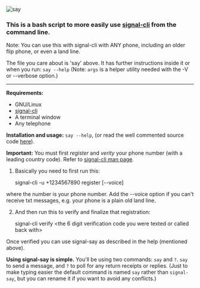 ![say](https://github.com/TopView/signal-say/blob/master/icon.png)

### This is a bash script to more easily use [signal-cli](https://github.com/AsamK/signal-cli) from the command line. 

Note: You can use this with signal-cli with ANY phone, including an older flip phone, or even a land line.

The file you care about is 'say' above.  It has further instructions inside it or when you run: `say --help`  (Note: `args` is a helper utility needed with the -V or --verbose option.)

***

**Requirements:**
   * GNU/Linux
   * [signal-cli](https://github.com/AsamK/signal-cli)
   * A terminal window
   * Any telephone

**Installation and usage:** `say --help`, (or read the well commented source code [here](https://github.com/TopView/signal-say/blob/master/say)).

**Important:** You must first *register* and *verity* your phone number (with a leading country code).  Refer to [signal-cli man page](https://github.com/AsamK/signal-cli/blob/master/man/signal-cli.1.adoc).  

1) Basically you need to first run this:

    signal-cli -u +1234567890 register [--voice]

where the number is your phone number.  Add the --voice option if you can't receive txt messages, e.g. your phone is a plain old land line.

2) And then run this to verify and finalize that registration:

    signal-cli verify <the 6 digit verification code you were texted or called back with>

Once verified you can use signal-say as described in the help (mentioned above).  

**Using signal-say is simple.**  You'll be using two commands: `say` and `?`.  `say` to send a message, and `?` to poll for any return receipts or replies.  (Just to make typing easier the default command is named `say` rather than `signal-say`, but you can rename it if you want to avoid any conflicts.)
